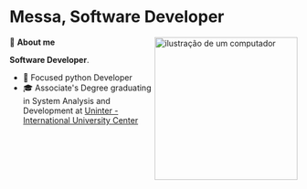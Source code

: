 # Messa, Software Developer
<img src="https://raw.githubusercontent.com/MicaelliMedeiros/micaellimedeiros/master/image/computer-illustration.png" alt="ilustração de um computador" min-width="250px" max-width="250px" width="250px" align="right">

<p align="left">
  👋 <strong>About me</strong>
</p>

**Software Developer**.

- 🐍 Focused python Developer
- 🎓 Associate's Degree graduating in System Analysis and Development at 
[Uninter - International University Center](https://www.uninter.com/)
